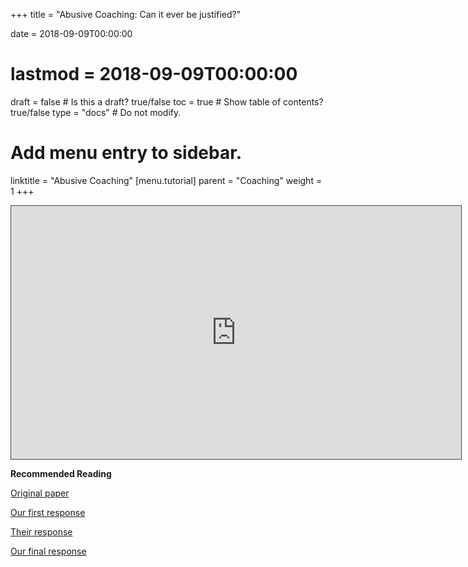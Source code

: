 +++
title = "Abusive Coaching: Can it ever be justified?"

date = 2018-09-09T00:00:00
# lastmod = 2018-09-09T00:00:00

draft = false  # Is this a draft? true/false
toc = true  # Show table of contents? true/false
type = "docs"  # Do not modify.

# Add menu entry to sidebar.
linktitle = "Abusive Coaching"
[menu.tutorial]
  parent = "Coaching"
  weight = 1
+++

<iframe src="https://panopto.essex.ac.uk/Panopto/Pages/Embed.aspx?id=456f2816-80fd-49f7-a612-a9820035f97f&v=1" width="720" height="405" style="padding: 0px; border: 1px solid #464646;" frameborder="0" allowfullscreen allow="autoplay"></iframe>

**Recommended Reading** <br>

<a href="https://www.researchgate.net/publication/295912266_Advancing_Leadership_in_Sport_Time_to_Take_Off_the_Blinkers">Original paper</a> <br>

<a href="https://osf.io/preprints/sportrxiv/u2zd5/">Our first response</a> <br>

<a href="https://link.springer.com/article/10.1007/s40279-016-0662-2">Their response</a> <br>

<a href="https://osf.io/preprints/sportrxiv/u2zd5/">Our final response</a> <br>
